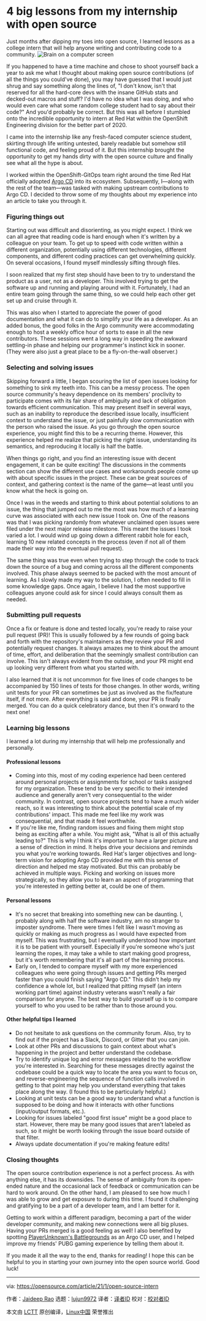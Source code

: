 [#]: collector: (lujun9972)
[#]: translator: ( )
[#]: reviewer: ( )
[#]: publisher: ( )
[#]: url: ( )
[#]: subject: (4 big lessons from my internship with open source)
[#]: via: (https://opensource.com/article/21/1/open-source-intern)
[#]: author: (Jaideep Rao https://opensource.com/users/jaideeprao)

4 big lessons from my internship with open source
======
Just months after dipping my toes into open source, I learned lessons as
a college intern that will help anyone writing and contributing code to
a community.
![Brain on a computer screen][1]

If you happened to have a time machine and chose to shoot yourself back a year to ask me what I thought about making open source contributions (of all the things you could've done), you may have guessed that I would just shrug and say something along the lines of, "I don't know, isn't that reserved for all the hard-core devs with the insane GitHub stats and decked-out macros and stuff? I'd have no idea what I was doing, and who would even care what some random college student had to say about their code?" And you'd probably be correct. But this was all before I stumbled onto the incredible opportunity to intern at Red Hat within the OpenShift Engineering division for the better part of 2020.

I came into the internship like any fresh-faced computer science student, skirting through life writing untested, barely readable but somehow still functional code, and feeling proud of it. But this internship brought the opportunity to get my hands dirty with the open source culture and finally see what all the hype is about.

I worked within the OpenShift-GitOps team right around the time Red Hat officially adopted [Argo CD][2] into its ecosystem. Subsequently, I—along with the rest of the team—was tasked with making upstream contributions to Argo CD. I decided to throw some of my thoughts about my experience into an article to take you through it.

### Figuring things out

Starting out was difficult and disorienting, as you might expect. I think we can all agree that reading code is hard enough when it's written by a colleague on your team. To get up to speed with code written within a different organization, potentially using different technologies, different components, and different coding practices can get overwhelming quickly. On several occasions, I found myself mindlessly sifting through files.

I soon realized that my first step should have been to try to understand the product as a user, not as a developer. This involved trying to get the software up and running and playing around with it. Fortunately, I had an entire team going through the same thing, so we could help each other get set up and cruise through it.

This was also when I started to appreciate the power of good documentation and what it can do to simplify your life as a developer. As an added bonus, the good folks in the Argo community were accommodating enough to host a weekly office hour of sorts to ease in all the new contributors. These sessions went a long way in speeding the awkward settling-in phase and helping our programmer's instinct kick in sooner. (They were also just a great place to be a fly-on-the-wall observer.)

### Selecting and solving issues

Skipping forward a little, I began scouring the list of open issues looking for something to sink my teeth into. This can be a messy process. The open source community's heavy dependence on its members' proclivity to participate comes with its fair share of ambiguity and lack of obligation towards efficient communication. This may present itself in several ways, such as an inability to reproduce the described issue locally, insufficient context to understand the issue, or just painfully slow communication with the person who raised the issue. As you go through the open source experience, you might find this to be a recurring theme. However, this experience helped me realize that picking the right issue, understanding its semantics, and reproducing it locally is half the battle.

When things go right, and you find an interesting issue with decent engagement, it can be quite exciting! The discussions in the comments section can show the different use cases and workarounds people come up with about specific issues in the project. These can be great sources of context, and gathering context is the name of the game—at least until you know what the heck is going on.

Once I was in the weeds and starting to think about potential solutions to an issue, the thing that jumped out to me the most was how much of a learning curve was associated with each new issue I took on. One of the reasons was that I was picking randomly from whatever unclaimed open issues were filed under the next major release milestone. This meant the issues I took varied a lot. I would wind up going down a different rabbit hole for each, learning 10 new related concepts in the process (even if not all of them made their way into the eventual pull request).

The same thing was true even when trying to step through the code to track down the source of a bug and coming across all the different components involved. This phase always seemed to be packed with the most amount of learning. As I slowly made my way to the solution, I often needed to fill in some knowledge gaps. Once again, I believe I had the most supportive colleagues anyone could ask for since I could always consult them as needed.

### Submitting pull requests

Once a fix or feature is done and tested locally, you're ready to raise your pull request (PR)! This is usually followed by a few rounds of going back and forth with the repository's maintainers as they review your PR and potentially request changes. It always amazes me to think about the amount of time, effort, and deliberation that the seemingly smallest contribution can involve. This isn't always evident from the outside, and your PR might end up looking very different from what you started with.

I also learned that it is not uncommon for five lines of code changes to be accompanied by 150 lines of tests for those changes. In other words, writing unit tests for your PR can sometimes be just as involved as the fix/feature itself, if not more. After everything is said and done, your PR is finally merged. You can do a quick celebratory dance, but then it's onward to the next one!

### Learning big lessons

I learned a lot during my internship that will help me professionally and personally.

#### Professional lessons

  * Coming into this, most of my coding experience had been centered around personal projects or assignments for school or tasks assigned for my organization. These tend to be very specific to their intended audience and generally aren't very consequential to the wider community. In contrast, open source projects tend to have a much wider reach, so it was interesting to think about the potential scale of my contributions' impact. This made me feel like my work was consequential, and that made it feel worthwhile.
  * If you're like me, finding random issues and fixing them might stop being as exciting after a while. You might ask, "What is all of this actually leading to?" This is why I think it's important to have a larger picture and a sense of direction in mind. It helps drive your decisions and reminds you what you're working towards. Red Hat's larger objectives and long-term vision for adopting Argo CD provided me with this sense of direction and helped me stay motivated. But this can probably be achieved in multiple ways. Picking and working on issues more strategically, so they allow you to learn an aspect of programming that you're interested in getting better at, could be one of them.



#### Personal lessons

  * It's no secret that breaking into something new can be daunting. I, probably along with half the software industry, am no stranger to imposter syndrome. There were times I felt like I wasn't moving as quickly or making as much progress as I would have expected from myself. This was frustrating, but I eventually understood how important it is to be patient with yourself. Especially if you're someone who's just learning the ropes, it may take a while to start making good progress, but it's worth remembering that it's all part of the learning process.
  * Early on, I tended to compare myself with my more experienced colleagues who were going through issues and getting PRs merged faster than you could finish saying "Argo CD." This didn't help my confidence a whole lot, but I realized that pitting myself (an intern working part time) against industry veterans wasn't really a fair comparison for anyone. The best way to build yourself up is to compare yourself to who you used to be rather than to those around you.



#### Other helpful tips I learned

  * Do not hesitate to ask questions on the community forum. Also, try to find out if the project has a Slack, Discord, or Gitter that you can join.
  * Look at other PRs and discussions to gain context about what's happening in the project and better understand the codebase.
  * Try to identify unique log and error messages related to the workflow you're interested in. Searching for these messages directly against the codebase could be a quick way to locate the area you want to focus on, and reverse-engineering the sequence of function calls involved in getting to that point may help you understand everything that takes place along the way. (I found this to be particularly helpful.)
  * Looking at unit tests can be a good way to understand what a function is supposed to be doing and how it interacts with other functions (input/output formats, etc.).
  * Looking for issues labeled "good first issue" might be a good place to start. However, there may be many good issues that aren't labeled as such, so it might be worth looking through the issue board outside of that filter.
  * Always update documentation if you're making feature edits!



### Closing thoughts

The open source contribution experience is not a perfect process. As with anything else, it has its downsides. The sense of ambiguity from its open-ended nature and the occasional lack of feedback or communication can be hard to work around. On the other hand, I am pleased to see how much I was able to grow and get exposure to during this time. I found it challenging and gratifying to be a part of a developer team, and I am better for it.

Getting to work within a different paradigm, becoming a part of the wider developer community, and making new connections were all big pluses. Having your PRs merged is a good feeling as well! I also benefited by spotting [PlayerUnknown's Battlegrounds][3] as an Argo CD user, and I helped improve my friends' PUBG gaming experience by telling them about it.

If you made it all the way to the end, thanks for reading! I hope this can be helpful to you in starting your own journey into the open source world. Good luck!

--------------------------------------------------------------------------------

via: https://opensource.com/article/21/1/open-source-intern

作者：[Jaideep Rao][a]
选题：[lujun9972][b]
译者：[译者ID](https://github.com/译者ID)
校对：[校对者ID](https://github.com/校对者ID)

本文由 [LCTT](https://github.com/LCTT/TranslateProject) 原创编译，[Linux中国](https://linux.cn/) 荣誉推出

[a]: https://opensource.com/users/jaideeprao
[b]: https://github.com/lujun9972
[1]: https://opensource.com/sites/default/files/styles/image-full-size/public/lead-images/brain_computer_solve_fix_tool.png?itok=okq8joti (Brain on a computer screen)
[2]: https://github.com/argoproj/argo-cd
[3]: https://en.wikipedia.org/wiki/PlayerUnknown%27s_Battlegrounds
